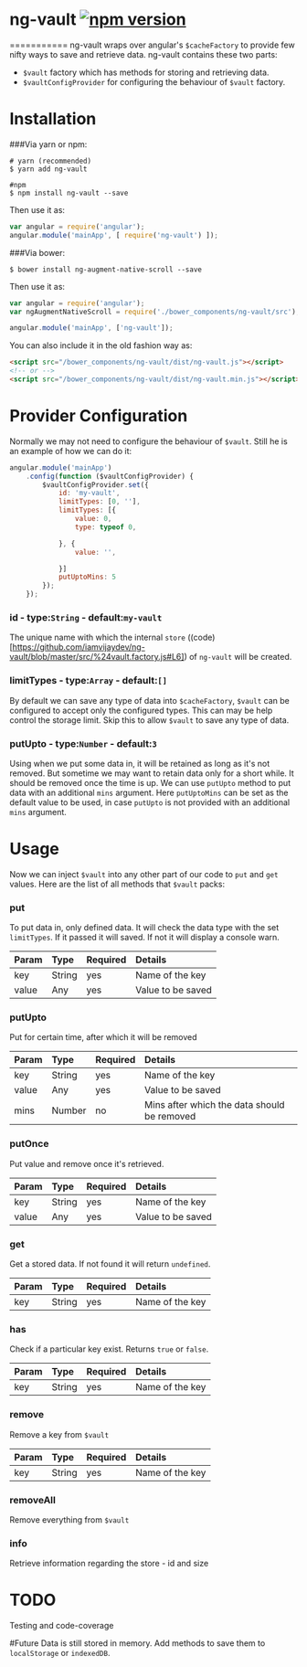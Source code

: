 # ng-vault [![npm version](https://badge.fury.io/js/ng-vault.svg)](https://badge.fury.io/js/ng-vault)
===========
ng-vault wraps over angular's `$cacheFactory` to provide few nifty ways to save and retrieve data. ng-vault contains these two parts:
* `$vault` factory which has methods for storing and retrieving data.
* `$vaultConfigProvider` for configuring the behaviour of `$vault` factory.


# Installation
###Via yarn or npm:
```shell
# yarn (recommended)
$ yarn add ng-vault

#npm
$ npm install ng-vault --save
```
Then use it as:
```javascript
var angular = require('angular');
angular.module('mainApp', [ require('ng-vault') ]);
```
###Via bower:
```
$ bower install ng-augment-native-scroll --save
```
Then use it as:
```javascript
var angular = require('angular');
var ngAugmentNativeScroll = require('./bower_components/ng-vault/src');

angular.module('mainApp', ['ng-vault']);
```
You can also include it in the old fashion way as:
```html
<script src="/bower_components/ng-vault/dist/ng-vault.js"></script>
<!-- or -->
<script src="/bower_components/ng-vault/dist/ng-vault.min.js"></script>
```


# Provider Configuration
Normally we may not need to configure the behaviour of `$vault`. Still he is an example of how we can do it:
```javascript
angular.module('mainApp')
    .config(function ($vaultConfigProvider) {
        $vaultConfigProvider.set({
            id: 'my-vault',
            limitTypes: [0, ''],
            limitTypes: [{
                value: 0,
                type: typeof 0,

            }, {
                value: '',

            }]
            putUptoMins: 5
        });
    });
```

### id - type:`String` - default:`my-vault`
The unique name with which the internal `store` ((code)[https://github.com/iamvijaydev/ng-vault/blob/master/src/%24vault.factory.js#L6]) of `ng-vault` will be created.

### limitTypes - type:`Array` - default:`[]`
By default we can save any type of data into `$cacheFactory`, `$vault` can be configured to accept only the configured types. This can may be help control the storage limit. Skip this to allow `$vault` to save any type of data.

### putUpto - type:`Number` - default:`3`
Using when we put some data in, it will be retained as long as it's not removed. But sometime we may want to retain data only for a short while. It should be removed once the time is up. We can use `putUpto` method to put data with an additional `mins` argument. Here `putUptoMins` can be set as the default value to be used, in case `putUpto` is not provided with an additional `mins` argument.


# Usage
Now we can inject `$vault` into any other part of our code to `put` and `get` values. Here are the list of all methods that `$vault` packs:

### put
To put data in, only defined data. It will check the data type with the set `limitTypes`. If it passed it will saved. If not it will display a console warn.

Param | Type | Required | Details
--- | :--- | :--- | :---
key | String | yes | Name of the key
value | Any | yes | Value to be saved

### putUpto
Put for certain time, after which it will be removed

Param | Type | Required | Details
--- | :--- | :--- | :---
key | String | yes | Name of the key
value | Any | yes | Value to be saved
mins | Number | no | Mins after which the data should be removed

### putOnce
Put value and remove once it's retrieved.

Param | Type | Required | Details
--- | :--- | :--- | :---
key | String | yes | Name of the key
value | Any | yes | Value to be saved

### get
Get a stored data. If not found it will return `undefined`.

Param | Type | Required | Details
--- | :--- | :--- | :---
key | String | yes | Name of the key

### has
Check if a particular key exist. Returns `true` or `false`.

Param | Type | Required | Details
--- | :--- | :--- | :---
key | String | yes | Name of the key

### remove
Remove a key from `$vault`

Param | Type | Required | Details
--- | :--- | :--- | :---
key | String | yes | Name of the key

### removeAll
Remove everything from `$vault`

### info
Retrieve information regarding the store - id and size


# TODO
Testing and code-coverage


#Future
Data is still stored in memory. Add methods to save them to `localStorage` or `indexedDB`.
